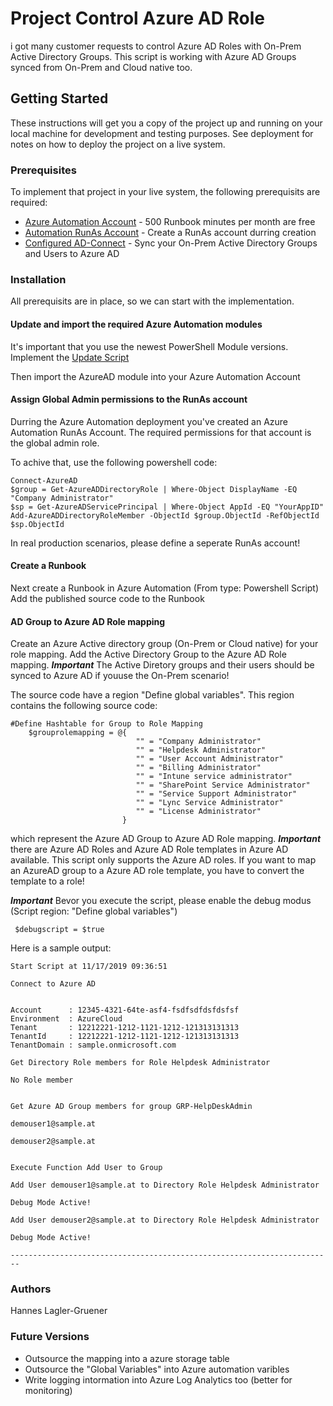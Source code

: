 # Project Control Azure AD Role
i got many customer requests to control Azure AD Roles with On-Prem Active Directory Groups.
This script is working with Azure AD Groups synced from On-Prem and Cloud native too.

## Getting Started
These instructions will get you a copy of the project up and running on your local machine for development and testing purposes. See deployment for notes on how to deploy the project on a live system.

### Prerequisites
To implement that project in your live system, the following prerequisits are required:

* [Azure Automation Account](https://azure.microsoft.com/de-de/services/automation/) - 500 Runbook minutes per month are free
* [Automation RunAs Account](https://docs.microsoft.com/en-us/azure/automation/manage-runas-account) - Create a RunAs account durring creation
* [Configured AD-Connect](https://docs.microsoft.com/en-us/azure/active-directory/hybrid/how-to-connect-install-roadmap) - Sync your On-Prem Active Directory Groups and Users to Azure AD

### Installation
All prerequisits are in place, so we can start with the implementation.

#### Update and import the required Azure Automation modules
It's important that you use the newest PowerShell Module versions.
Implement the [Update Script](https://github.com/laglergruener/AzurePSScripts/tree/master/RBAC/RB-ControlAzureADRBACRoles/UpdateModule) 

Then import the AzureAD module into your Azure Automation Account

#### Assign Global Admin permissions to the RunAs account
Durring the Azure Automation deployment you've created an Azure Automation RunAs Account.
The required permissions for that account is the global admin role.

To achive that, use the following powershell code:

````
Connect-AzureAD
$group = Get-AzureADDirectoryRole | Where-Object DisplayName -EQ "Company Administrator"
$sp = Get-AzureADServicePrincipal | Where-Object AppId -EQ "YourAppID"
Add-AzureADDirectoryRoleMember -ObjectId $group.ObjectId -RefObjectId $sp.ObjectId

````

In real production scenarios, please define a seperate RunAs account!

#### Create a Runbook
Next create a Runbook in Azure Automation (From type: Powershell Script)
Add the published source code to the Runbook

#### AD Group to Azure AD Role mapping
Create an Azure Active directory group (On-Prem or Cloud native) for your role mapping.
Add the Active Directory Group to the Azure AD Role mapping. 
***Important*** The Active Diretory groups and their users should be synced to Azure AD if youuse the On-Prem scenario!

The source code have a region "Define global variables". This region contains the following source code:
````
#Define Hashtable for Group to Role Mapping
    $grouprolemapping = @{
                            "" = "Company Administrator"
                            "" = "Helpdesk Administrator"
                            "" = "User Account Administrator"
                            "" = "Billing Administrator"
                            "" = "Intune service administrator"
                            "" = "SharePoint Service Administrator"
                            "" = "Service Support Administrator"
                            "" = "Lync Service Administrator"
                            "" = "License Administrator"
                         }

````
which represent the Azure AD Group to Azure AD Role mapping. 
***Important*** there are Azure AD Roles and Azure AD Role templates in Azure AD available. This script only supports the Azure AD roles.
If you want to map an AzureAD group to a Azure AD role template, you have to convert the template to a role!

***Important*** Bevor you execute the script, please enable the debug modus (Script region: "Define global variables")

````
 $debugscript = $true
````

Here is a sample output:

````
Start Script at 11/17/2019 09:36:51

Connect to Azure AD


Account      : 12345-4321-64te-asf4-fsdfsdfdsfdsfsf
Environment  : AzureCloud
Tenant       : 12212221-1212-1121-1212-121313131313
TenantId     : 12212221-1212-1121-1212-121313131313
TenantDomain : sample.onmicrosoft.com

Get Directory Role members for Role Helpdesk Administrator

No Role member


Get Azure AD Group members for group GRP-HelpDeskAdmin

demouser1@sample.at

demouser2@sample.at


Execute Function Add User to Group

Add User demouser1@sample.at to Directory Role Helpdesk Administrator

Debug Mode Active!

Add User demouser2@sample.at to Directory Role Helpdesk Administrator

Debug Mode Active!

------------------------------------------------------------------------
````

### Authors
Hannes Lagler-Gruener

### Future Versions
* Outsource the mapping into a azure storage table
* Outsource the "Global Variables" into Azure automation varibles
* Write logging intormation into Azure Log Analytics too (better for monitoring)

